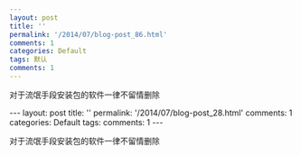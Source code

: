 ```yaml
---
layout: post
title: ''
permalink: '/2014/07/blog-post_86.html'
comments: 1
categories: Default
tags: 默认
comments: 1
---
```

<p dir="ltr">对于流氓手段安装包的软件一律不留情删除</p>---
layout: post
title: ''
permalink: '/2014/07/blog-post_28.html'
comments: 1
categories: Default
tags: 
comments: 1
---
<p dir="ltr">对于流氓手段安装包的软件一律不留情删除</p>